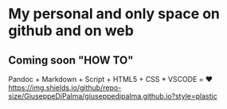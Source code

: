 # My personal and only space on github and on web

## Coming soon "HOW TO"

Pandoc + Markdown + Script + HTML5 + CSS * VSCODE = ❤️
https://img.shields.io/github/repo-size/GiuseppeDiPalma/giuseppedipalma.github.io?style=plastic